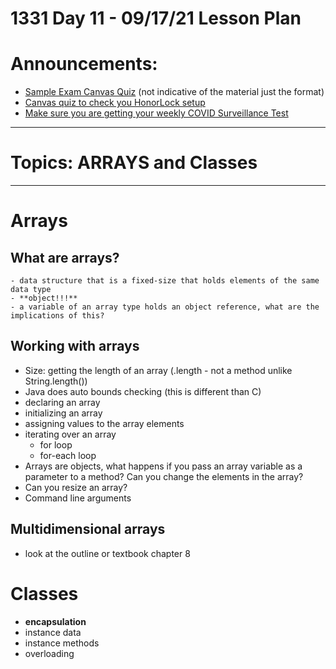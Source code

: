 # 1331 Day 11 - 09/17/21 Lesson Plan

# Announcements:
- [Sample Exam Canvas Quiz](https://gatech.instructure.com/courses/204744/quizzes/290129) (not indicative of the material just the format)
- [Canvas quiz to check you HonorLock setup](https://gatech.instructure.com/courses/204744/quizzes/305371)
- [Make sure you are getting your weekly COVID Surveillance Test](https://health.gatech.edu/coronavirus/testing/surveillance)

---
# Topics: ARRAYS and Classes
---
# Arrays
## What are arrays?
    - data structure that is a fixed-size that holds elements of the same data type
    - **object!!!**
    - a variable of an array type holds an object reference, what are the implications of this?
## Working with arrays
- Size: getting the length of an array (.length - not a method unlike String.length())
- Java does auto bounds checking (this is different than C)
- declaring an array
- initializing an array
- assigning values to the array elements
- iterating over an array
    - for loop
    - for-each loop
- Arrays are objects, what happens if you pass an array variable as a parameter to a method? Can you change the elements in the array?
- Can you resize an array?
- Command line arguments
## Multidimensional arrays
- look at the outline or textbook chapter 8

# Classes
- **encapsulation**
- instance data
- instance methods
- overloading
